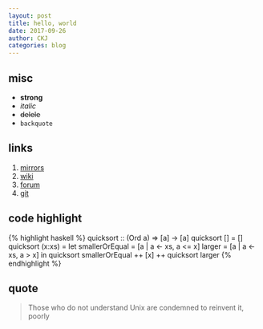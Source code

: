 ```yaml
---
layout: post
title: hello, world
date: 2017-09-26
author: CKJ
categories: blog
---
```

## misc

* **strong**
* _italic_
* ~~delele~~
* `backquote`

## links

1. [mirrors](https://mirrors.xdlinux.info)
2. [wiki](https://wiki.xdlinux.info)
3. [forum](https://bbs.xdlinux.info)
4. [git](https://git.xdlinux.info)

## code highlight

{% highlight haskell %}
quicksort :: (Ord a) => [a] -> [a]
quicksort [] = []
quicksort (x:xs) =
    let smallerOrEqual = [a | a <- xs, a <= x]
        larger = [a | a <- xs, a > x]
    in quicksort smallerOrEqual ++ [x] ++ quicksort larger
{% endhighlight %}

## quote

> Those who do not understand Unix are condemned to reinvent it, poorly
